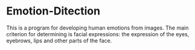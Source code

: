 # Emotion-Ditection
This is a program for developing human emotions from images. The main criterion for determining is facial expressions: the expression of the eyes, eyebrows, lips and other parts of the face.
